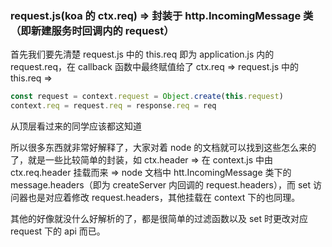 ### request.js(koa 的 ctx.req) => 封装于 http.IncomingMessage 类（即新建服务时回调内的 request）

首先我们要先清楚 request.js 中的 this.req 即为 application.js 内的 request.req，在 callback 函数中最终赋值给了 ctx.req => request.js 中的 this.req =>
```js
const request = context.request = Object.create(this.request)
context.req = request.req = response.req = req
```
从顶层看过来的同学应该都这知道

所以很多东西就非常好解释了，大家对着 node 的文档就可以找到这些怎么来的了，就是一些比较简单的封装，如 ctx.header => 在 context.js 中由 ctx.req.header 挂载而来 => node 文档中 htt.IncomingMessage 类下的 message.headers（即为 createServer 内回调的 request.headers），而 set 访问器也是对应着修改 request.headers，其他挂载在 context 下的也同理。

其他的好像就没什么好解析的了，都是很简单的过滤函数以及 set 时更改对应 request 下的 api 而已。
